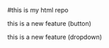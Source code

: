 #this is my html repo
<p>this is a new feature (button)</p>
<p>this is a new feature (dropdown)</p>

